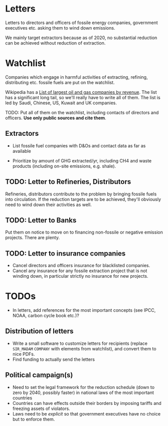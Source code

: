 # Letters

Letters to directors and officers of fossile energy 
companies, government executives etc. asking them to 
wind down emissions.

We mainly target extractors because as of 2020,
no substantial reduction can be achieved without 
reduction of extraction.


# Watchlist

Companies which engage in harmful activities of extracting,
refining, distributing etc. fossile fuels are put on
the watchlist.

Wikipedia has a [List of largest oil and gas companies by revenue](https://en.wikipedia.org/wiki/List_of_largest_oil_and_gas_companies_by_revenue).  The list has a significant long
tail, so we'll really have to write all of them.  The list is led by Saudi,
Chinese, US, Kuwait and UK companies.  

TODO: Put all of them on the watchlist, including contacts of directors
and officers.  __Use only public sources and cite them__.

## Extractors

* List fossile fuel companies with D&Os and contact
  data as far as available

* Prioritize by amount of GHG extracted/yr, including 
  CH4 and waste products (including on-site emissions,
  e.g. shale).

## TODO: Letter to Refineries, Distributors

Refineries, distributors contribute to the problem by 
bringing fossile fuels into circulation.  If the
reduction targets are to be achieved, they'll obviously
need to wind down their activities as well.


## TODO: Letter to Banks

Put them on notice to move on to financing non-fossile or negative
emission projects.  There are plenty.

## TODO: Letter to insurance companies

* Cancel directors and officers insurance for blacklisted
  companies.
* Cancel any insurance for any fossile extraction project
  that is not winding down, in particular strictly no
  insurance for new projects.



# TODOs

* In letters, add references for the most important concepts
  (see IPCC, NOAA, carbon cycle book etc.)?


## Distribution of letters

* Write a small software to customize letters for recipients
  (replace `SIR_MADAM` `COMPANY` with elements from watchlist),
  and convert them to nice PDFs.
* Find funding to actually send the letters

## Political campaign(s)

* Need to set the legal framework for the reduction 
  schedule (down to zero by 2040, possibly faster)
  in national laws of the most important countries
* Countries can have effects outside their borders
  by imposing tariffs and freezing assets of 
  violators.
* Laws need to be _explicit_ so that
  government executives have no choice but to
  enforce them.
